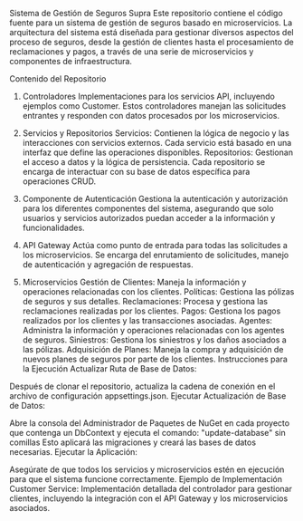 Sistema de Gestión de Seguros Supra
Este repositorio contiene el código fuente para un sistema de gestión de seguros basado en microservicios. La arquitectura del sistema está diseñada para gestionar diversos aspectos del proceso de seguros, desde la gestión de clientes hasta el procesamiento de reclamaciones y pagos, a través de una serie de microservicios y componentes de infraestructura.

Contenido del Repositorio
1. Controladores
Implementaciones para los servicios API, incluyendo ejemplos como Customer. Estos controladores manejan las solicitudes entrantes y responden con datos procesados por los microservicios.

2. Servicios y Repositorios
Servicios: Contienen la lógica de negocio y las interacciones con servicios externos. Cada servicio está basado en una interfaz que define las operaciones disponibles.
Repositorios: Gestionan el acceso a datos y la lógica de persistencia. Cada repositorio se encarga de interactuar con su base de datos específica para operaciones CRUD.
3. Componente de Autenticación
Gestiona la autenticación y autorización para los diferentes componentes del sistema, asegurando que solo usuarios y servicios autorizados puedan acceder a la información y funcionalidades.

4. API Gateway
Actúa como punto de entrada para todas las solicitudes a los microservicios. Se encarga del enrutamiento de solicitudes, manejo de autenticación y agregación de respuestas.

5. Microservicios
Gestión de Clientes: Maneja la información y operaciones relacionadas con los clientes.
Políticas: Gestiona las pólizas de seguros y sus detalles.
Reclamaciones: Procesa y gestiona las reclamaciones realizadas por los clientes.
Pagos: Gestiona los pagos realizados por los clientes y las transacciones asociadas.
Agentes: Administra la información y operaciones relacionadas con los agentes de seguros.
Siniestros: Gestiona los siniestros y los daños asociados a las pólizas.
Adquisición de Planes: Maneja la compra y adquisición de nuevos planes de seguros por parte de los clientes.
Instrucciones para la Ejecución
Actualizar Ruta de Base de Datos:

Después de clonar el repositorio, actualiza la cadena de conexión en el archivo de configuración appsettings.json.
Ejecutar Actualización de Base de Datos:

Abre la consola del Administrador de Paquetes de NuGet en cada proyecto que contenga un DbContext y ejecuta el comando:
"update-database" sin comillas
Esto aplicará las migraciones y creará las bases de datos necesarias.
Ejecutar la Aplicación:

Asegúrate de que todos los servicios y microservicios estén en ejecución para que el sistema funcione correctamente.
Ejemplo de Implementación
Customer Service: Implementación detallada del controlador para gestionar clientes, incluyendo la integración con el API Gateway y los microservicios asociados.
